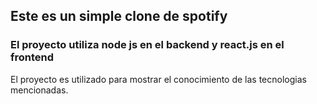 ## Este es un simple clone de spotify

### El proyecto utiliza node js en el backend y react.js en el frontend

El proyecto es utilizado para mostrar el conocimiento de las tecnologias mencionadas.
